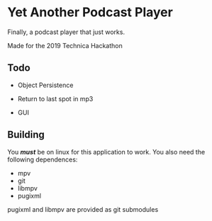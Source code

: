 # Yet Another Podcast Player

Finally, a podcast player that just works.

Made for the 2019 Technica Hackathon


## Todo

- Object Persistence

- Return to last spot in mp3

- GUI

## Building

You ***must*** be on linux for this application to work. You also need the following dependences:

- mpv
- git
- libmpv
- pugixml

pugixml and libmpv are provided as git submodules
